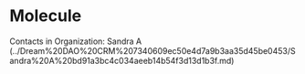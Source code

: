 # Molecule

Contacts in Organization: Sandra A (../Dream%20DAO%20CRM%207340609ec50e4d7a9b3aa35d45be0453/Sandra%20A%20bd91a3bc4c034aeeb14b54f3d13d1b3f.md)